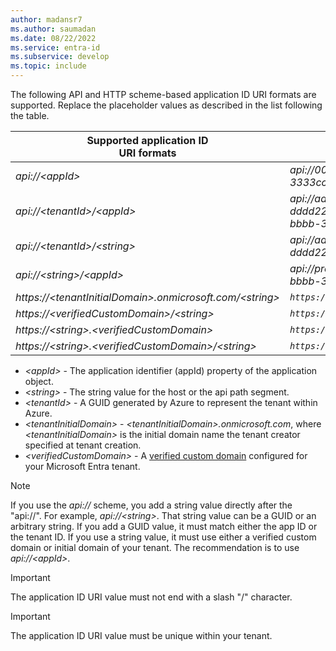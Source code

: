 ```yaml
---
author: madansr7
ms.author: saumadan
ms.date: 08/22/2022
ms.service: entra-id
ms.subservice: develop
ms.topic: include
---
```


The following API and HTTP scheme-based application ID URI formats are supported. Replace the placeholder values as described in the list following the table.

| Supported application ID <br/> URI formats | Example app ID URIs |
|--|--|
| *api://\<appId\>* | *api://00001111-aaaa-2222-bbbb-3333cccc4444* |
| *api://\<tenantId\>/\<appId\>* | *api://aaaabbbb-0000-cccc-1111-dddd2222eeee/00001111-aaaa-2222-bbbb-3333cccc4444* |
| *api://\<tenantId\>/\<string\>* | *api://aaaabbbb-0000-cccc-1111-dddd2222eeee/api* |
| *api://\<string\>/<appId\>* | *api://productapi/00001111-aaaa-2222-bbbb-3333cccc4444* |
| *https://\<tenantInitialDomain\>.onmicrosoft.com/\<string\>* | *`https://contoso.onmicrosoft.com/productsapi`* |
| *https://\<verifiedCustomDomain\>/\<string\>* |  *`https://contoso.com/productsapi`* |
| *https://\<string\>.\<verifiedCustomDomain\>* |  *`https://product.contoso.com`* |
| *https://\<string\>.\<verifiedCustomDomain\>/\<string\>* | *`https://product.contoso.com/productsapi`*   |

- *\<appId\>* - The application identifier (appId) property of the application object.
- *\<string\>* - The string value for the host or the api path segment.
- *\<tenantId>* - A GUID generated by Azure to represent the tenant within Azure.
- *\<tenantInitialDomain\>* - *\<tenantInitialDomain\>.onmicrosoft.com*, where *\<tenantInitialDomain\>* is the initial domain name the tenant creator specified at tenant creation.
- *\<verifiedCustomDomain\>* - A [verified custom domain](~/fundamentals/add-custom-domain.yml) configured for your Microsoft Entra tenant.

> [!NOTE]
> If you use the *api://* scheme, you add a string value directly after the "api://". For example, *api://\<string\>*.  That string value can be a GUID or an arbitrary string.  If you add a GUID value, it must match either the app ID or the tenant ID. If you use a string value, it must use either a verified custom domain or initial domain of your tenant.
> The recommendation is to use *api://\<appId\>*.

> [!IMPORTANT]
> The application ID URI value must not end with a slash "/" character.

> [!IMPORTANT]
> The application ID URI value must be unique within your tenant.
